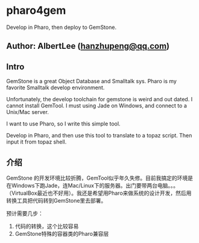 # pharo4gem
Develop in Pharo, then deploy to GemStone.

## Author: AlbertLee (hanzhupeng@qq.com)

## Intro

GemStone is a great Object Database and Smalltalk sys. Pharo is my favorite Smalltalk develop environment.

Unfortunately, the develop toolchain for gemstone is weird and out dated. I cannot install GemTool. I must using Jade on Windows, and connect to a Unix/Mac server.

I want to use Pharo, so I write this simple tool.

Develop in Pharo, and then use this tool to translate to a topaz script. Then input it from topaz shell.

## 介绍

GemStone 的开发环境比较折腾，GemTool似乎年久失修。目前我搞定的环境是在Windows下跑Jade，连Mac/Linux下的服务器。出门要带两台电脑。。。（VirtualBox最近也不好用）。我还是希望用Pharo来做系统的设计开发，然后用转换工具把代码转到GemStone里去部署。

预计需要几步：

1. 代码的转换，这个比较容易
2. GemStone特殊的容器类的Pharo兼容层